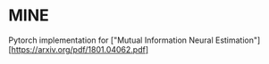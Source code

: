 # MINE
Pytorch implementation for ["Mutual Information  Neural Estimation"][https://arxiv.org/pdf/1801.04062.pdf]
